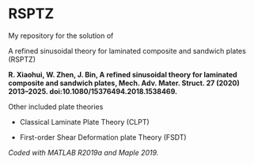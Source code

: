 # RSPTZ
My repository for the solution of 

A refined sinusoidal  theory for laminated composite and sandwich plates (RSPTZ)

**R. Xiaohui, W. Zhen, J. Bin, A refined sinusoidal theory for laminated composite and sandwich plates, Mech. Adv. Mater. Struct. 27 (2020) 2013–2025. doi:10.1080/15376494.2018.1538469.**

Other included plate theories

- Classical Laminate Plate Theory (CLPT)

- First-order Shear Deformation plate Theory (FSDT)


*Coded with MATLAB R2019a and Maple 2019.*
